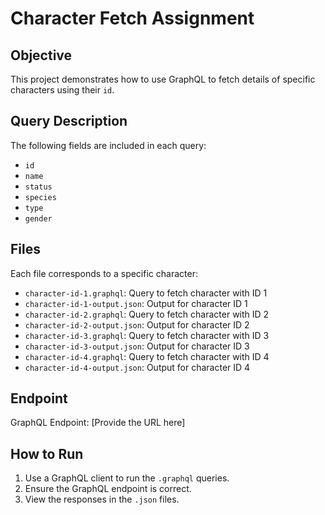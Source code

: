 # Character Fetch Assignment

## Objective

This project demonstrates how to use GraphQL to fetch details of specific characters using their `id`.

## Query Description

The following fields are included in each query:

- `id`
- `name`
- `status`
- `species`
- `type`
- `gender`

## Files

Each file corresponds to a specific character:

- `character-id-1.graphql`: Query to fetch character with ID 1
- `character-id-1-output.json`: Output for character ID 1
- `character-id-2.graphql`: Query to fetch character with ID 2
- `character-id-2-output.json`: Output for character ID 2
- `character-id-3.graphql`: Query to fetch character with ID 3
- `character-id-3-output.json`: Output for character ID 3
- `character-id-4.graphql`: Query to fetch character with ID 4
- `character-id-4-output.json`: Output for character ID 4

## Endpoint

GraphQL Endpoint: [Provide the URL here]

## How to Run

1. Use a GraphQL client to run the `.graphql` queries.
2. Ensure the GraphQL endpoint is correct.
3. View the responses in the `.json` files.
